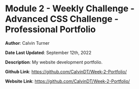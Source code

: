 # Module 2 - Weekly Challenge - Advanced CSS Challenge - Professional Portfolio

**Author**: Calvin Turner

**Date Last Updated**: September 12th, 2022

**Description**: My website development portfolio.

**Github Link**: https://github.com/CalvinDT/Week-2-Portfolio/

**Website Link**: https://github.com/CalvinDT/Week-2-Portfolio/
